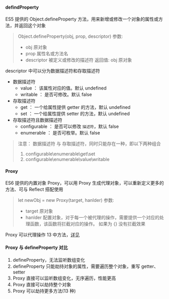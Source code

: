 <!--
 * @Descripttion:
 * @Author: ganbowen
 * @Date: 2020-02-25 14:38:15
 * @LastEditors: ganbowen
 * @LastEditTime: 2020-03-16 18:23:55
 -->

#### defindProperty

ES5 提供的 Object.defineProperty 方法，用来新增或修改一个对象的属性或方法，并返回这个对象

> Object.defineProperty(obj, prop, descriptor)
> 参数:
>
> - obj 原对象
> - prop 属性名或方法名
> - descriptor 被定义或修改的描述符
>   返回值: obj 原对象

descriptor 中可以分为数据描述符和存取描述符

- 数据描述符
  - value ： 该属性对应的值。默认 undefined
  - writable ： 是否可修改。默认 false
- 存取描述符
  - get ： 一个给属性提供 getter 的方法，默认 undefined
  - set ： 一个给属性提供 setter 的方法，默认 undefined
- 存取描述符且数据描述符
  - configurable ： 是否可以修改 `描述符`，默认 false
  - enumerable ： 是否可枚举。默认 false

> 注意： 数据描述符 与 存取描述符，同时只能存在一种，即以下两种组合
>
> 1. configurable\enumerable\get\set
> 2. configurable\enumerable\value\writable

#### Proxy

ES6 提供的内置对象 Proxy，可以用 Proxy 生成代理对象，可以重新定义更多的方法、可与 Reflect 搭配使用

> let newObj = new Proxy(target, hanlder)
> 参数:
>
> - target 原对象
> - hanlder 配置对象，对于每一个被代理的操作，需要提供一个对应的处理函数，该函数将拦截对应的操作。 如果为 {} 没有拦截效果

Proxy 可以代理操作 13 中方法，[详见](https://es6.ruanyifeng.com/#docs/proxy)

#### Proxy 与 defineProperty 对比

1. defineProperty，无法监听数组变化
2. defineProperty 只能劫持对象的属性，需要遍历整个对象，重写 getter、setter
3. Proxy 直接可以监听数组变化，无序遍历，性能更高
4. Proxy 直接可以劫持整个对象
5. Proxy 可以劫持更多方法(13 种)
